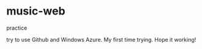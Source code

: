 music-web
=========

practice


try to use Github and Windows Azure. My first time trying. Hope it working!
